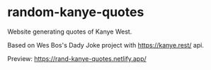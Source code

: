 # random-kanye-quotes
Website generating quotes of Kanye West. 

Based on Wes Bos's Dady Joke project with https://kanye.rest/ api.

Preview:
https://rand-kanye-quotes.netlify.app/
